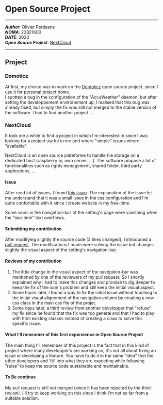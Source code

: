 # Open Source Project
___
***Author***: Olivier Perdaens \
***NOMA***: 23821600 \
***DATE***: 2020 \
***Open Source Project***: [NextCloud](https://github.com/nextcloud/server)
___

## Project
### Domoticz
At first, my choice was to work on the [Domoticz](https://github.com/domoticz/domoticz) open source project, since I use it for personal project home. \
I spotted a bug in the configuration of the "AccuWeather" daemon, but after setting the developpement environement up, I realised that this bug was already fixed, but simply the fix was still not merged to the stable version of the software. I had to find another project ...

### NextCloud
It took me a while to find a project in which I'm interested in since I was looking for a project useful to me and where "simple" issues where "available".

NextCloud is an open source plateforme to handle file storage on a dedicated host (raspberry pi, own server, ...). The software propose a lot of functionalities such as rights management, shared folder, third party applications, ...

#### Issue
After read lot of issues, I found [this issue](https://github.com/nextcloud/server/issues/23849). The explanation of the issue let me understand that it was a small issue in the css configuration and I'm quite confortable with it since I create website in my free-time.

Some icons in the navigation-bar of the setting's page were vanishing when the "nav-item" text overflows.

#### Submitting my contribution
After modifying slightly the source code (3 lines changed), I introduced a [pull request](https://github.com/nextcloud/server/pull/24378). The modifications I made were solving the issue but changes slightly the visual aspect of the setting's navigation-bar.

#### Reviews of my contribution
1. The little change in the visual aspect of the navigation-bar was mentioned by one of the reviewers of my pull request.
So I shortly explained why I had to make this changes and promise to dig deeper to keep the fix of the icon's problem and still keep the initial visual aspect.
2. Some hours later, I found a way to fix the initial issue without touching to the initial visual alignement of the navigation column by creating a new css class in the main css file of the projet.
3. Some days later, a third review from another developper that "refuse" my fix since he found that the fix was too general and that I had to play with html existing classes instead of creating a class to solve this specific issue.

#### What I'll remember of this first expercience in Open Source Project
The main thing I'll remember of this project is the fact that in this kind of project where many developper's are working on, it's not all about fixing an issue or developing a feature. You have to do it in the same "idea" that the other developers and 'fit' into what they are expecting while following "rules" to keep the source code sustainable and maintainable. 

#### To Be continue
My pull request is still not merged (since it has been rejected by the third review). I'll try to keep working on this since I think I'm not so far from a suitable solution.
